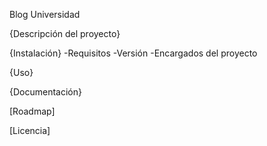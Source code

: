   Blog Universidad

  {Descripción del proyecto}

  {Instalación}
  -Requisitos
  -Versión
  -Encargados del proyecto
  
  {Uso}
  
  {Documentación}
  
  [Roadmap]
  
  [Licencia]
  
